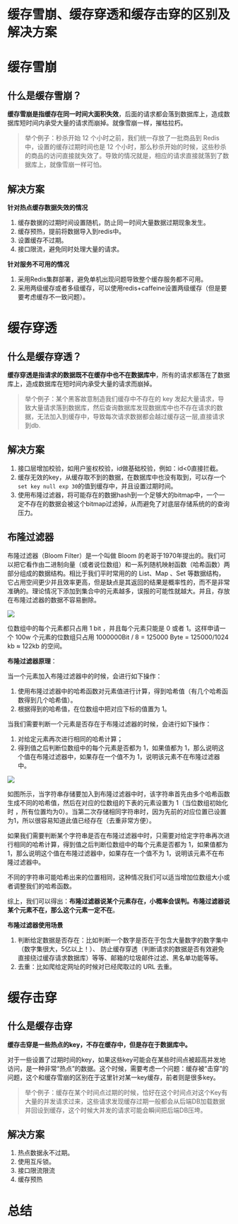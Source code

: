 # 缓存雪崩、缓存穿透和缓存击穿的区别及解决方案

# 缓存雪崩

## 什么是缓存雪崩？

**缓存雪崩是指缓存在同一时间大面积失效**，后面的请求都会落到数据库上，造成数据库短时间内承受大量的请求而崩掉。就像雪崩一样，摧枯拉朽。

> 举个例子：秒杀开始 12 个小时之前，我们统一存放了一批商品到 Redis 中，设置的缓存过期时间也是 12 个小时，那么秒杀开始的时候，这些秒杀的商品的访问直接就失效了。导致的情况就是，相应的请求直接就落到了数据库上，就像雪崩一样可怕。

## 解决方案

**针对热点缓存数据失效的情况**

1. 缓存数据的过期时间设置随机，防止同一时间大量数据过期现象发生。
2. 缓存预热，提前将数据导入到redis中。
3. 设置缓存不过期。
4. 接口限流，避免同时处理大量的请求。

**针对服务不可用的情况**

1. 采用Redis集群部署，避免单机出现问题导致整个缓存服务都不可用。
2. 采用两级缓存或者多级缓存，可以使用redis+caffeine设置两级缓存（但是要要考虑缓存不一致问题）。

# 缓存穿透

## 什么是缓存穿透？

**缓存穿透是指请求的数据既不在缓存中也不在数据库中**，所有的请求都落在了数据库上，造成数据库在短时间内承受大量的请求而崩掉。

> 举个例子：某个黑客故意制造我们缓存中不存在的 key 发起大量请求，导致大量请求落到数据库，然后查询数据库发现数据库中也不存在请求的数据，无法加入到缓存中，导致每次请求数据都会越过缓存这一层,直接请求到db.

## 解决方案

1. 接口层增加校验，如用户鉴权校验，id做基础校验，例如：id<0直接拦截。
2. 缓存无效的key，从缓存取不到的数据，在数据库中也没有取到，可以存一个`set key null exp 30`的值到缓存中，并且设置过期时间。
3. 使用布隆过滤器，将可能存在的数据hash到一个足够大的bitmap中，一个一定不存在的数据会被这个bitmap过滤掉，从而避免了对底层存储系统的的查询压力。

## 布隆过滤器

布隆过滤器（Bloom Filter）是一个叫做 Bloom 的老哥于1970年提出的。我们可以把它看作由二进制向量（或者说位数组）和一系列随机映射函数（哈希函数）两部分组成的数据结构。相比于我们平时常用的的 List、Map 、Set 等数据结构，它占用空间更少并且效率更高，但是缺点是其返回的结果是概率性的，而不是非常准确的。理论情况下添加到集合中的元素越多，误报的可能性就越大。并且，存放在布隆过滤器的数据不容易删除。

![](images/bit数组.png)

位数组中的每个元素都只占用 1 bit ，并且每个元素只能是 0 或者 1。这样申请一个 100w 个元素的位数组只占用 1000000Bit / 8 = 125000 Byte = 125000/1024 kb ≈ 122kb 的空间。

**布隆过滤器原理**：

当一个元素加入布隆过滤器中的时候，会进行如下操作：

1. 使用布隆过滤器中的哈希函数对元素值进行计算，得到哈希值（有几个哈希函数得到几个哈希值）。
2. 根据得到的哈希值，在位数组中把对应下标的值置为 1。

当我们需要判断一个元素是否存在于布隆过滤器的时候，会进行如下操作：

1. 对给定元素再次进行相同的哈希计算；
2. 得到值之后判断位数组中的每个元素是否都为 1，如果值都为 1，那么说明这个值在布隆过滤器中，如果存在一个值不为 1，说明该元素不在布隆过滤器中。

![](images/布隆过滤器-存储.png)

如图所示，当字符串存储要加入到布隆过滤器中时，该字符串首先由多个哈希函数生成不同的哈希值，然后在对应的位数组的下表的元素设置为 1（当位数组初始化时 ，所有位置均为0）。当第二次存储相同字符串时，因为先前的对应位置已设置为1，所以很容易知道此值已经存在（去重非常方便）。

如果我们需要判断某个字符串是否在布隆过滤器中时，只需要对给定字符串再次进行相同的哈希计算，得到值之后判断位数组中的每个元素是否都为 1，如果值都为 1，那么说明这个值在布隆过滤器中，如果存在一个值不为 1，说明该元素不在布隆过滤器中。

不同的字符串可能哈希出来的位置相同，这种情况我们可以适当增加位数组大小或者调整我们的哈希函数。

综上，我们可以得出：**布隆过滤器说某个元素存在，小概率会误判。布隆过滤器说某个元素不在，那么这个元素一定不在**。

**布隆过滤器使用场景**

1. 判断给定数据是否存在：比如判断一个数字是否在于包含大量数字的数字集中（数字集很大，5亿以上！）、 防止缓存穿透（判断请求的数据是否有效避免直接绕过缓存请求数据库）等等、邮箱的垃圾邮件过滤、黑名单功能等等。
2. 去重：比如爬给定网址的时候对已经爬取过的 URL 去重。

# 缓存击穿

## 什么是缓存击穿	

**缓存击穿是一些热点的key，不存在缓存中，但是存在于数据库中。**

对于一些设置了过期时间的key，如果这些key可能会在某些时间点被超高并发地访问，是一种非常“热点”的数据。这个时候，需要考虑一个问题：缓存被“击穿”的问题，这个和缓存雪崩的区别在于这里针对某一key缓存，前者则是很多key。

> 举个例子：缓存在某个时间点过期的时候，恰好在这个时间点对这个Key有大量的并发请求过来，这些请求发现缓存过期一般都会从后端DB加载数据并回设到缓存，这个时候大并发的请求可能会瞬间把后端DB压垮。

## 解决方案				

1. 热点数据永不过期。
2. 使用互斥锁。
3. 接口限流限流
4. 缓存预热

# 总结




